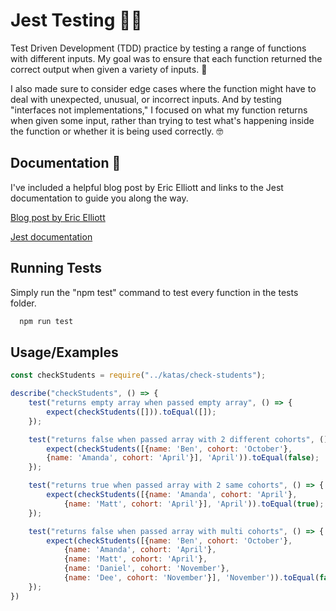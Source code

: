 
# Jest Testing 🤹‍♂️

Test Driven Development (TDD) practice by testing a range of functions with different inputs. My goal was to ensure that each function returned the correct output when given a variety of inputs. 💯

I also made sure to consider edge cases where the function might have to deal with unexpected, unusual, or incorrect inputs. And by testing "interfaces not implementations," I focused on what my function returns when given some input, rather than trying to test what's happening inside the function or whether it is being used correctly. 🤓


## Documentation 📖

I've included a helpful blog post by Eric Elliott and links to the Jest documentation to guide you along the way. 

[Blog post by Eric Elliott](https://medium.com/javascript-scene/what-every-unit-test-needs-f6cd34d9836d)

[Jest documentation](https://jestjs.io/docs/getting-started)


## Running Tests

Simply run the "npm test" command to test every function in the tests folder. 

```bash
  npm run test
```


## Usage/Examples

```javascript
const checkStudents = require("../katas/check-students");

describe("checkStudents", () => {
    test("returns empty array when passed empty array", () => {
        expect(checkStudents([])).toEqual([]);
    });

    test("returns false when passed array with 2 different cohorts", () => {
        expect(checkStudents([{name: 'Ben', cohort: 'October'},
        {name: 'Amanda', cohort: 'April'}], 'April')).toEqual(false);
    });

    test("returns true when passed array with 2 same cohorts", () => {
        expect(checkStudents([{name: 'Amanda', cohort: 'April'},
            {name: 'Matt', cohort: 'April'}], 'April')).toEqual(true);
    });

    test("returns false when passed array with multi cohorts", () => {
        expect(checkStudents([{name: 'Ben', cohort: 'October'},
            {name: 'Amanda', cohort: 'April'},
            {name: 'Matt', cohort: 'April'},
            {name: 'Daniel', cohort: 'November'},
            {name: 'Dee', cohort: 'November'}], 'November')).toEqual(false);
    });
})
```

